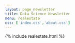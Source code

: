 ```yaml
---
layout: page_newsletter
title: Data Science Newsletter
menu: realestate
css: ['index.css','about.css']
---
```


{% include realestate.html %}


